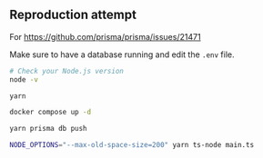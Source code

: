 ## Reproduction attempt

For https://github.com/prisma/prisma/issues/21471

Make sure to have a database running and edit the `.env` file.

```sh
# Check your Node.js version
node -v

yarn

docker compose up -d

yarn prisma db push

NODE_OPTIONS="--max-old-space-size=200" yarn ts-node main.ts
```
